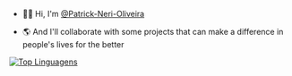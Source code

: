 - ✌🏾 Hi, I'm [@Patrick-Neri-Oliveira](https://linkr.bio/patricknerideoliveira)

- 🌎 And I'll collaborate with some projects that can make a difference in people's lives for the better


[![Top Linguagens](https://github-readme-stats.vercel.app/api/top-langs/?username=Patrick-Neri-Oliveira&layout=compact&theme=tokyonight)](https://github.com/anuraghazra/github-readme-stats)
